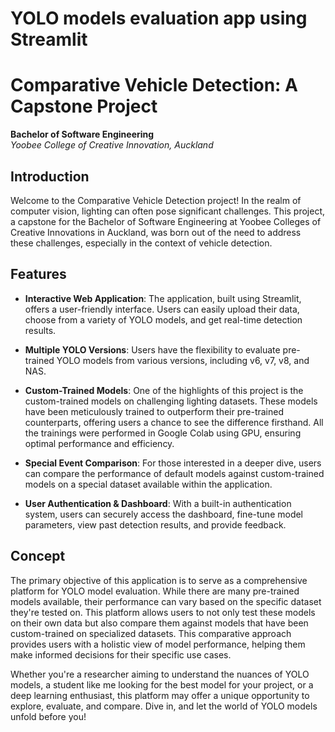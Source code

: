 # YOLO models evaluation app using Streamlit
# Comparative Vehicle Detection: A Capstone Project

**Bachelor of Software Engineering**  
_Yoobee College of Creative Innovation, Auckland_

## Introduction

Welcome to the Comparative Vehicle Detection project! In the realm of computer vision, lighting can often pose significant challenges. This project, a capstone for the Bachelor of Software Engineering at Yoobee Colleges of Creative Innovations in Auckland, was born out of the need to address these challenges, especially in the context of vehicle detection.

## Features

- **Interactive Web Application**: The application, built using Streamlit, offers a user-friendly interface. Users can easily upload their data, choose from a variety of YOLO models, and get real-time detection results.
  
- **Multiple YOLO Versions**: Users have the flexibility to evaluate pre-trained YOLO models from various versions, including v6, v7, v8, and NAS.
  
- **Custom-Trained Models**: One of the highlights of this project is the custom-trained models on challenging lighting datasets. These models have been meticulously trained to outperform their pre-trained counterparts, offering users a chance to see the difference firsthand. All the trainings were performed in Google Colab using GPU, ensuring optimal performance and efficiency.

  
- **Special Event Comparison**: For those interested in a deeper dive, users can compare the performance of default models against custom-trained models on a special dataset available within the application.
  
- **User Authentication & Dashboard**: With a built-in authentication system, users can securely access the dashboard, fine-tune model parameters, view past detection results, and provide feedback.

## Concept

The primary objective of this application is to serve as a comprehensive platform for YOLO model evaluation. While there are many pre-trained models available, their performance can vary based on the specific dataset they're tested on. This platform allows users to not only test these models on their own data but also compare them against models that have been custom-trained on specialized datasets. This comparative approach provides users with a holistic view of model performance, helping them make informed decisions for their specific use cases.

Whether you're a researcher aiming to understand the nuances of YOLO models, a student like me looking for the best model for your project, or a deep learning enthusiast, this platform may offer a unique opportunity to explore, evaluate, and compare. Dive in, and let the world of YOLO models unfold before you!

